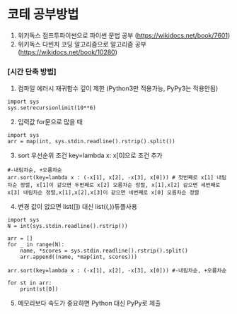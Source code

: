 # 코테 공부방법
1. 위키독스 점프투파이썬으로 파이썬 문법 공부 (https://wikidocs.net/book/7601)
2. 위키독스 다빈치 코딩 알고리즘으로 알고리즘 공부 (https://wikidocs.net/book/10280)
    

### [시간 단축 방법]
1) 컴파일 에러시 재귀함수 깊이 제한 (Python3만 적용가능, PyPy3는 적용안됨)
```
import sys 
sys.setrecursionlimit(10**6)
```
2) 입력값 for문으로 많을 때
```
import sys
arr = map(int, sys.stdin.readline().rstrip().split())
```
3) sort 우선순위 조건 key=lambda x: x[0]으로 조건 추가
```
#-내림차순, +오름차순
arr.sort(key=lambda x : (-x[1], x[2], -x[3], x[0])) # 첫번째로 x[1] 내림차순 정렬, x[1]이 같으면 두번째로 x[2] 오름차순 정렬, x[1],x[2] 같으면 세번째로 x[3] 내림차순 정렬,x[1],x[2],x[3]이 같으면 네번째로 x[0] 오름차순 정렬 
```
4) 변경 값이 없으면 list([]) 대신 list((,))튜플사용
```
import sys
N = int(sys.stdin.readline().rstrip())

arr = []
for _ in range(N):
    name, *scores = sys.stdin.readline().rstrip().split()
    arr.append((name, *map(int, scores)))

arr.sort(key=lambda x : (-x[1], x[2], -x[3], x[0])) #-내림차순, +오름차순

for st in arr:
    print(st[0])
```
5) 메모리보다 속도가 중요하면 Python 대신 PyPy로 제출 
